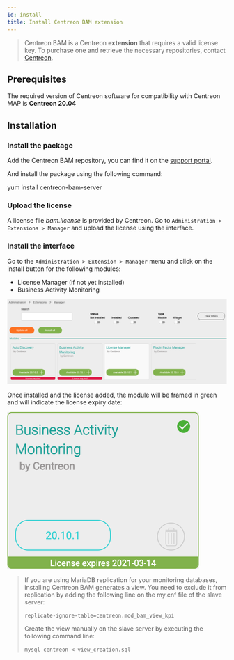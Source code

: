 ```yaml
---
id: install
title: Install Centreon BAM extension
---
```


> Centreon BAM is a Centreon **extension** that requires a valid license key. To
> purchase one and retrieve the necessary repositories, contact
> [Centreon](mailto:sales@centreon.com).

## Prerequisites

The required version of Centreon software for compatibility with Centreon MAP is
**Centreon 20.04**

## Installation

### Install the package

Add the Centreon BAM repository,  you can find it on the
[support portal](https://support.centreon.com/s/repositories).

And install the package using the following command:

yum install centreon-bam-server

### Upload the license

A license file *bam.license* is provided by Centreon. Go to `Administration >
Extensions > Manager` and upload the license using the interface.

### Install the interface

Go to the `Administration > Extension > Manager` menu and click on the install
button for the following modules:

- License Manager (if not yet installed)
- Business Activity Monitoring

![image](../assets/service-mapping/installation/install-web-step-1.png)

Once installed and the license added, the module will be framed in green and
will indicate the license expiry date:

![image](../assets/service-mapping/installation/install-web-step-2.png)

> If you are using MariaDB replication for your monitoring databases, installing
> Centreon BAM generates a view. You need to exclude it from replication by
> adding the following line on the my.cnf file of the slave server:
>
>     replicate-ignore-table=centreon.mod_bam_view_kpi
> Create the view manually on the slave server by executing the following
> command line:
>
>     mysql centreon < view_creation.sql
